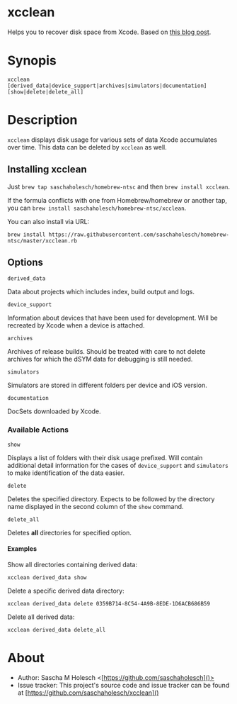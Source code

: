 # xcclean

Helps you to recover disk space from Xcode. Based on [this blog post](https://blog.neverthesamecolor.net/how-to-recover-disk-space-from-xcode/).

# Synopis

```
xcclean [derived_data|device_support|archives|simulators|documentation] [show|delete|delete_all]
```

# Description

`xcclean` displays disk usage for various sets of data Xcode accumulates over time. This data can be deleted by `xcclean` as well.

## Installing xcclean

Just `brew tap saschaholesch/homebrew-ntsc` and then `brew install xcclean`.

If the formula conflicts with one from Homebrew/homebrew or another tap, you can `brew install saschaholesch/homebrew-ntsc/xcclean`.

You can also install via URL:

```
brew install https://raw.githubusercontent.com/saschaholesch/homebrew-ntsc/master/xcclean.rb
```

## Options

`derived_data`

Data about projects which includes index, build output and logs. 

`device_support`

Information about devices that have been used for development. Will be recreated by Xcode when a device is attached.

`archives`

Archives of release builds. Should be treated with care to not delete archives for which the dSYM data for debugging is still needed.

`simulators`

Simulators are stored in different folders per device and iOS version.

`documentation`

DocSets downloaded by Xcode.

### Available Actions

`show`

Displays a list of folders with their disk usage prefixed. Will contain additional detail information for the cases of `device_support` and `simulators` to make identification of the data easier.

`delete`

Deletes the specified directory. Expects to be followed by the directory name displayed in the second column of the `show` command.

`delete_all`

Deletes **all** directories for specified option.

#### Examples

Show all directories containing derived data:

```
xcclean derived_data show
```

Delete a specific derived data directory:

```
xcclean derived_data delete 0359B714-8C54-4A9B-8EDE-1D6ACB686B59
```

Delete all derived data:

```
xcclean derived_data delete_all
```

# About

* Author: Sascha M Holesch <[https://github.com/saschaholesch]()>
* Issue tracker: This project's source code and issue tracker can be found at [https://github.com/saschaholesch/xcclean]()
